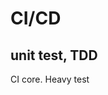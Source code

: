 # CI/CD
## unit test, TDD
CI core. Heavy test 
## 
<!--stackedit_data:
eyJoaXN0b3J5IjpbNDcyNzI4MTA1XX0=
-->